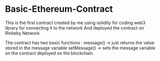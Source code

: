 # Basic-Ethereum-Contract
This is the first contract created by me using solidity for coding 
web3 library for connecting it to the network 
And deployed the contract on Rinkeby Network 


The contract has two basic functions : 
message() -> just returns the value stored in the message variable 
setMessage() -> sets the message variable on the contract deployed on the blockchain. 
